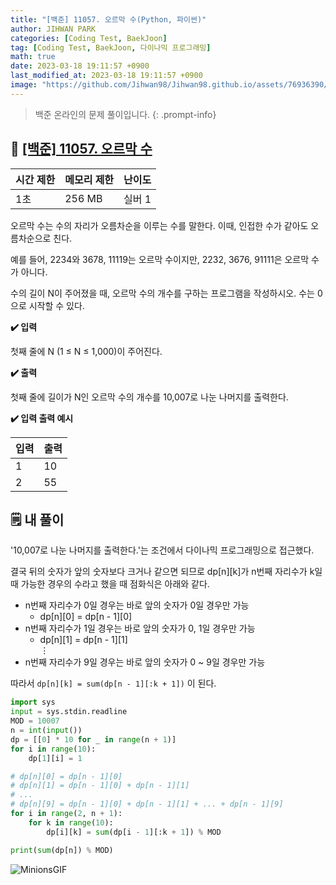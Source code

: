 ```yaml
---
title: "[백준] 11057. 오르막 수(Python, 파이썬)"
author: JIHWAN PARK
categories: [Coding Test, BaekJoon]
tag: [Coding Test, BaekJoon, 다이나믹 프로그래밍]
math: true
date: 2023-03-18 19:11:57 +0900
last_modified_at: 2023-03-18 19:11:57 +0900
image: "https://github.com/Jihwan98/Jihwan98.github.io/assets/76936390/d984a11f-0bbf-4c95-82c6-c5509b65365a"
---
```

> 백준 온라인의 문제 풀이입니다.
{: .prompt-info}

## 📖 <a href='https://www.acmicpc.net/problem/11057' target='_blank'>[백준] 11057. 오르막 수</a>

|시간 제한|메모리 제한|난이도|
|---|---|---|
|1초|256 MB|실버 1|

오르막 수는 수의 자리가 오름차순을 이루는 수를 말한다. 이때, 인접한 수가 같아도 오름차순으로 친다.

예를 들어, 2234와 3678, 11119는 오르막 수이지만, 2232, 3676, 91111은 오르막 수가 아니다.

수의 길이 N이 주어졌을 때, 오르막 수의 개수를 구하는 프로그램을 작성하시오. 수는 0으로 시작할 수 있다.

**✔️ 입력**

첫째 줄에 N (1 ≤ N ≤ 1,000)이 주어진다.

**✔️ 출력**

첫째 줄에 길이가 N인 오르막 수의 개수를 10,007로 나눈 나머지를 출력한다.

**✔️ 입력 출력 예시**


|입력|출력|
|---|---|
|1|10|
|2|55|


## 🗒️ 내 풀이

'10,007로 나눈 나머지를 출력한다.'는 조건에서 다이나믹 프로그래밍으로 접근했다.

결국 뒤의 숫자가 앞의 숫자보다 크거나 같으면 되므로 dp[n][k]가 n번째 자리수가 k일 때 가능한 경우의 수라고 했을 때 점화식은 아래와 같다.

- n번째 자리수가 0일 경우는 바로 앞의 숫자가 0일 경우만 가능
    - dp[n][0] = dp[n - 1][0]
- n번째 자리수가 1일 경우는 바로 앞의 숫자가 0, 1일 경우만 가능
    - dp[n][1] = dp[n - 1][1]<br>
$\vdots$<br>
- n번째 자리수가 9일 경우는 바로 앞의 숫자가 0 ~ 9일 경우만 가능

따라서 `dp[n][k] = sum(dp[n - 1][:k + 1])` 이 된다.

```python
import sys
input = sys.stdin.readline
MOD = 10007
n = int(input())
dp = [[0] * 10 for _ in range(n + 1)]
for i in range(10):
    dp[1][i] = 1

# dp[n][0] = dp[n - 1][0]
# dp[n][1] = dp[n - 1][0] + dp[n - 1][1]
# ...
# dp[n][9] = dp[n - 1][0] + dp[n - 1][1] + ... + dp[n - 1][9]
for i in range(2, n + 1):
    for k in range(10):
        dp[i][k] = sum(dp[i - 1][:k + 1]) % MOD

print(sum(dp[n]) % MOD)
```

![MinionsGIF](https://user-images.githubusercontent.com/76936390/225056853-6fd6c6e9-f78e-43c6-aea7-87f4da04a8f4.gif)